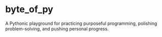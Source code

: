 # byte_of_py
A Pythonic playground for practicing purposeful programming, polishing problem-solving, and pushing personal progress.
